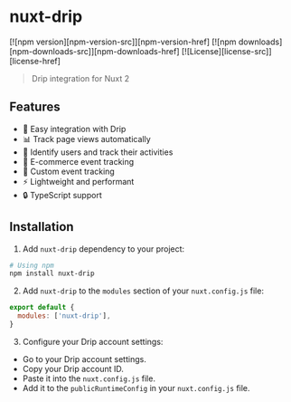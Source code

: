 # nuxt-drip

[![npm version][npm-version-src]][npm-version-href]
[![npm downloads][npm-downloads-src]][npm-downloads-href]
[![License][license-src]][license-href]

> Drip integration for Nuxt 2

## Features

- 🚀 Easy integration with Drip
- 📊 Track page views automatically
- 👤 Identify users and track their activities
- 🛒 E-commerce event tracking
- 🔄 Custom event tracking
- ⚡️ Lightweight and performant
- 🔒 TypeScript support

## Installation

1. Add `nuxt-drip` dependency to your project:

```bash
# Using npm
npm install nuxt-drip
```

2. Add `nuxt-drip` to the `modules` section of your `nuxt.config.js` file:

```js
export default {
  modules: ['nuxt-drip'],
}
```

3. Configure your Drip account settings:

- Go to your Drip account settings.
- Copy your Drip account ID.
- Paste it into the `nuxt.config.js` file.
- Add it to the `publicRuntimeConfig` in your `nuxt.config.js` file.
